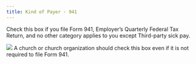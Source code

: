 ```yaml
---
title: Kind of Payer - 941
---
```



Check this box if you file Form 941, Employer’s Quarterly Federal Tax  Return, and no other category applies to you except Third-party sick pay.


![]({{site.prl_baseurl}}/img/example.gif) A church  or church organization should check this box even if it is not required  to file Form 941.
